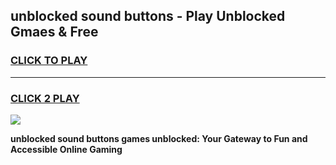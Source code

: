 
## unblocked sound buttons - Play Unblocked Gmaes & Free
<h3>
<a href="https://news.freeplayer.one?title=unblocked_sound_buttons&ref=23F">CLICK TO PLAY</a></h3>
<hr>

<h3>
<a href="https://news.freeplayer.one?title=unblocked_sound_buttons&ref=23F">CLICK 2 PLAY</a>
  
</h3>

<a href="https://news.freeplayer.one?title=unblocked_sound_buttons&ref=23F/"><img src="https://clearcache.store/games.png"></a>


**unblocked sound buttons games unblocked: Your Gateway to Fun and Accessible Online Gaming**

